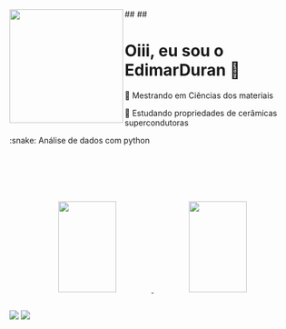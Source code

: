 <div>
    <img align="left" src="https://user-images.githubusercontent.com/80700451/155415638-eb15eec4-94d0-476d-8e24-1172ae4c605f.png" height="200cm">
    ##
    ##
    <h1>Oiii, eu sou o EdimarDuran 👋</h1> 
    <p>🔭 Mestrando em Ciências dos materiais</p>
    <p>💬 Estudando propriedades de cerâmicas supercondutoras</p>
    <p> :snake: Análise de dados com python </p>
    <br>
    <br>
    <br>
    <br>
    <br>
</div>
    
<div align="center">
  <a href="https://github.com/EdimarDuran">
  <img height="160cm" width="45%"src="https://github-readme-stats.vercel.app/api?username=EdimarDuran&show_icons=true&theme=gotham&include_all_commits=true&count_private=true"/>
  <img height="160cm" width="45%"src="https://github-readme-stats.vercel.app/api/top-langs/?username=EdimarDuran&layout=compact&langs_count=7&theme=gotham"/>
</div>
    
##

<div align="left"> 
  <a href="https://www.instagram.com/edimar.a.s.duran/" target="_blank"><img src="https://img.shields.io/badge/-Instagram-%23E4405F?style=for-the-badge&logo=instagram&logoColor=white" target="_blank"></a>
  <a href="https://www.linkedin.com/in/edimar-a-s-duran-703327182/" target="_blank"><img src="https://img.shields.io/badge/-LinkedIn-%230077B5?style=for-the-badge&logo=linkedin&logoColor=white" target="_blank"></a> 
<div>
    

